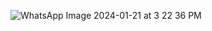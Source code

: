 ![WhatsApp Image 2024-01-21 at 3 22 36 PM](https://github.com/mukeshj2110/A2Z_DSA/assets/69117516/822bbe9a-50bb-463e-a908-17df072214a5)
